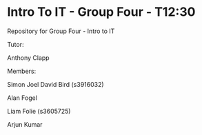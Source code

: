 # Intro To IT - Group Four - T12:30
 Repository for Group Four - Intro to IT

 Tutor:

 Anthony Clapp

Members:

Simon Joel David Bird (s3916032)

Alan Fogel

Liam Folie (s3605725)

Arjun Kumar
